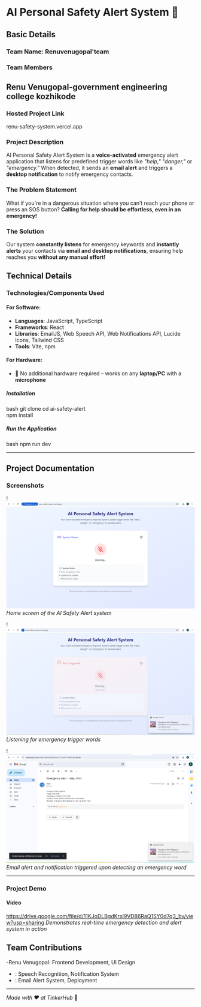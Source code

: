 # **AI Personal Safety Alert System** 🎯  

## **Basic Details**  

### **Team Name**: **Renuvenugopal'team**  

### **Team Members**  
Renu Venugopal-government engineering college kozhikode
-  

### **Hosted Project Link**  
 renu-safety-system.vercel.app

### **Project Description**  
AI Personal Safety Alert System is a **voice-activated** emergency alert application that listens for predefined trigger words like _"help," "danger,"_ or _"emergency."_ When detected, it sends an **email alert** and triggers a **desktop notification** to notify emergency contacts.  

### **The Problem Statement**  
What if you're in a dangerous situation where you can’t reach your phone or press an SOS button? **Calling for help should be effortless, even in an emergency!**  

### **The Solution**  
Our system **constantly listens** for emergency keywords and **instantly alerts** your contacts via **email and desktop notifications**, ensuring help reaches you **without any manual effort!**  

## **Technical Details**  

### **Technologies/Components Used**  

#### **For Software:**  
- **Languages**: JavaScript, TypeScript  
- **Frameworks**: React  
- **Libraries**: EmailJS, Web Speech API, Web Notifications API, Lucide Icons, Tailwind CSS  
- **Tools**: Vite, npm  

#### **For Hardware:**  
- 🚫 No additional hardware required – works on any **laptop/PC** with a **microphone**  

 

##### **Installation**  
bash
git clone 
cd ai-safety-alert  
npm install


##### **Run the Application**  
bash
npm run dev


---

## **Project Documentation**  

### **Screenshots**  
!![Screenshot 1](https://github.com/renuvenugopal178/renu_safety_system/blob/main/Screenshot%202025-02-08%20173822.png)
*Home screen of the AI Safety Alert system*  

!![Screenshot 1](https://github.com/renuvenugopal178/renu_safety_system/blob/main/Screenshot%202025-02-08%20173921.png)
*Listening for emergency trigger words*  

!![Screenshot 1](https://github.com/renuvenugopal178/renu_safety_system/blob/main/Screenshot%202025-02-08%20173934.png)
*Email alert and notification triggered upon detecting an emergency word*  

---

### **Project Demo**  

#### **Video**  
https://drive.google.com/file/d/11KJoDLBgdKrxl9VD86RaQ1SY0d7q3_bv/view?usp=sharing
*Demonstrates real-time emergency detection and alert system in action*  



## **Team Contributions**  
-Renu Venugopal: Frontend Development, UI Design  
- : Speech Recognition, Notification System  
- : Email Alert System, Deployment  

---

_Made with ❤️ at TinkerHub_ 🚀  
